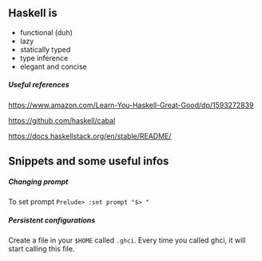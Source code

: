 ## Haskell is
- functional (duh)
- lazy
- statically typed
- type inference
- elegant and concise

##### Useful references
https://www.amazon.com/Learn-You-Haskell-Great-Good/dp/1593272839

https://github.com/haskell/cabal

https://docs.haskellstack.org/en/stable/README/

## Snippets and some useful infos

##### Changing prompt
To set prompt `Prelude> :set prompt "$> "`

##### Persistent configurations
Create a file in your `$HOME` called `.ghci`. Every time you called ghci, it will start calling this file.
